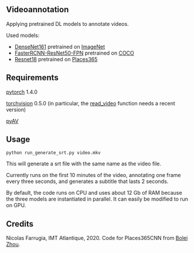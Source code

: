Videoannotation
--

Applying pretrained DL models to annotate videos. 

Used models: 
- [DenseNet161](https://arxiv.org/abs/1608.06993) pretrained on [ImageNet](http://image-net.org/challenges/LSVRC/2012/index)
- [FasterRCNN-ResNet50-FPN](https://arxiv.org/abs/1506.01497) pretrained on [COCO](http://cocodataset.org/#home) 
- [Resnet18](https://arxiv.org/abs/1512.03385) pretrained on [Places365](http://places2.csail.mit.edu/)

Requirements
--
[pytorch](https://pytorch.org/) 1.4.0

[torchvision](https://pytorch.org/docs/stable/torchvision/index.html) 0.5.0  (in particular, the [read_video](https://pytorch.org/docs/stable/torchvision/io.html#torchvision.io.read_video) function needs a recent version)

[pyAV](https://github.com/mikeboers/PyAV#installation)

Usage
--
    python run_generate_srt.py video.mkv

This will generate a srt file with the same name as the video file. 

Currently runs on the first 10 minutes of the video, annotating one frame every three seconds, and generates a subtitle that lasts 2 seconds.

By default, the code runs on CPU and uses about 12 Gb of RAM because the three models are instantiated in parallel. It can easily be modified to run on GPU.

Credits
--
Nicolas Farrugia, IMT Atlantique, 2020. 
Code for Places365CNN from [Bolei Zhou](https://github.com/CSAILVision/places365).